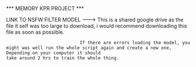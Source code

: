 *** MEMORY KPR PROJECT ***


LINK TO NSFW FILTER MODEL --->  This is a shared google drive as the file it self was too large to download, i would recommend downloading this file as soon as possible. 

                                If there are errors loading the model, you might was well run the whole script again and create a new one, Depending on your computer it should                                  take around 2 hrs to train the whole thing.   
